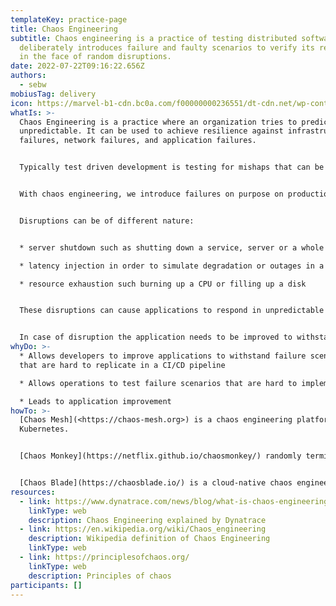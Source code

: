 ```yaml
---
templateKey: practice-page
title: Chaos Engineering
subtitle: Chaos engineering is a practice of testing distributed software that
  deliberately introduces failure and faulty scenarios to verify its resilience
  in the face of random disruptions.
date: 2022-07-22T09:16:22.656Z
authors:
  - sebw
mobiusTag: delivery
icon: https://marvel-b1-cdn.bc0a.com/f00000000236551/dt-cdn.net/wp-content/uploads/2022/05/chaos-engineering.png
whatIs: >-
  Chaos Engineering is a practice where an organization tries to predict the
  unpredictable. It can be used to achieve resilience against infrastructure
  failures, network failures, and application failures.


  Typically test driven development is testing for mishaps that can be predicted, such as testing that 2 + 2 = 4 or testing that a database is available before writing to it.


  With chaos engineering, we introduce failures on purpose on production systems to see how they withstand the chaos.


  Disruptions can be of different nature:


  * server shutdown such as shutting down a service, server or a whole datacenter

  * latency injection in order to simulate degradation or outages in a network

  * resource exhaustion such burning up a CPU or filling up a disk


  These disruptions can cause applications to respond in unpredictable ways.


  In case of disruption the application needs to be improved to withstand the specific failure scenario.
whyDo: >-
  * Allows developers to improve applications to withstand failure scenarios
  that are hard to replicate in a CI/CD pipeline

  * Allows operations to test failure scenarios that are hard to implement in CI/CD pipelines (such as network latency)

  * Leads to application improvement
howTo: >-
  [Chaos Mesh](<﻿https://chaos-mesh.org>) is a chaos engineering platform for
  Kubernetes.


  [Chaos Monkey](https://netflix.github.io/chaosmonkey/) randomly terminates instances in production


  [Chaos Blade](https://chaosblade.io/) is a cloud-native chaos engineering platform that supports multiple environments, clusters, and languages.
resources:
  - link: https://www.dynatrace.com/news/blog/what-is-chaos-engineering/#:~:text=Chaos%20engineering%20is%20a%20method,and%20can%20break%20under%20pressure.
    linkType: web
    description: Chaos Engineering explained by Dynatrace
  - link: https://en.wikipedia.org/wiki/Chaos_engineering
    description: Wikipedia definition of Chaos Engineering
    linkType: web
  - link: https://principlesofchaos.org/
    linkType: web
    description: Principles of chaos
participants: []
---
```

